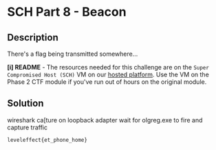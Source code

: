 # SCH Part 8 - Beacon

## Description

There's a flag being transmitted somewhere...

**[i] README** - The resources needed for this challenge are on the `Super Compromised Host (SCH)` VM on our [hosted platform](https://training.leveleffect.com/courses/2a4dccb7-3d5b-4312-816e-ef3728d25b67). Use the VM on the Phase 2 CTF module if you've run out of hours on the original module.

## Solution

wireshark ca[ture on loopback adapter wait for olgreg.exe to fire and capture traffic

```
leveleffect{et_phone_home}
```
